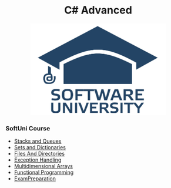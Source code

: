 <h1 align="center">C# Advanced</h1>
<p align="center"><img src="softuniLogo.PNG" alt="SoftUni Logo" width="370" height="250"></p>

<h3>SoftUni Course</h3>


<ul>
	<li><a href="https://github.com/Gandjurov/CSharp-Advanced/tree/master/01.%20Stacks%20and%20Queues">Stacks and Queues</a></li>
	<li><a href="https://github.com/Gandjurov/CSharp-Advanced/tree/master/02.%20Sets/Sets"> Sets and Dictionaries </a></li>
	<li><a href="https://github.com/Gandjurov/CSharp-Advanced/tree/master/03.%20FilesAndDirectories"> Files And Directories </a></li>
	<li><a href="https://github.com/Gandjurov/CSharp-Advanced/tree/master/04.%20ExceptionHandling"> Exception Handling </a></li>
	<li><a href="https://github.com/Gandjurov/CSharp-Advanced/tree/master/05.%20Multidimensional%20arrays"> Multidimensional Arrays </a></li>
	<li><a href="https://github.com/Gandjurov/CSharp-Advanced/tree/master/06.%20Functional%20Programming"> Functional Programming </a></li>
	<li><a href=" "> ExamPreparation </a></li>
</ul>